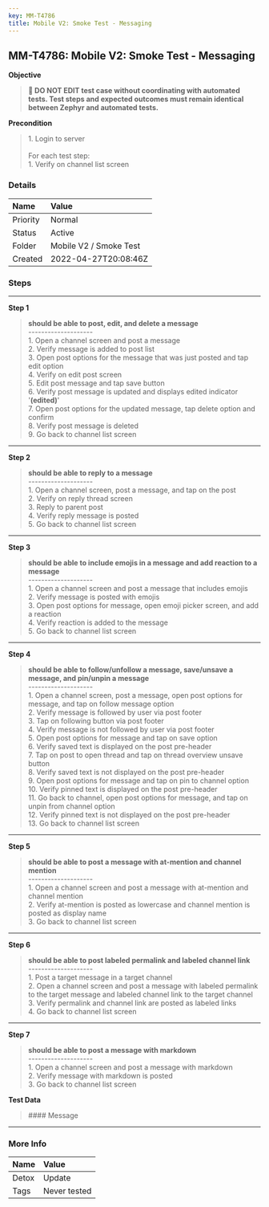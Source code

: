 ```yaml
---
key: MM-T4786
title: Mobile V2: Smoke Test - Messaging
---
```


## MM-T4786: Mobile V2: Smoke Test - Messaging

**Objective**

> <article><strong>🛑 DO NOT EDIT test case without coordinating with automated tests. Test steps and expected outcomes must remain identical between Zephyr and automated tests.</strong></article>

**Precondition**

> <article>1. Login to server<br /><br />For each test step:<br />1. Verify on channel list screen</article>

### Details

| Name     | Value                  |
| :------- | :--------------------- |
| Priority | Normal                 |
| Status   | Active                 |
| Folder   | Mobile V2 / Smoke Test |
| Created  | 2022-04-27T20:08:46Z   |

### Steps

<hr/>

**Step 1**

> <article><strong>should be able to post, edit, and delete a message</strong><br />--------------------<br />1. Open a channel screen and post a message<br />2. Verify message is added to post list<br />3. Open post options for the message that was just posted and tap edit option<br />4. Verify on edit post screen<br />5. Edit post message and tap save button<br />6. Verify post message is updated and displays edited indicator '<strong>(edited)</strong>'<br />7. Open post options for the updated message, tap delete option and confirm<br />8. Verify post message is deleted<br />9. Go back to channel list screen</article>

<hr/>

**Step 2**

> <article><strong>should be able to reply to a message</strong><br />--------------------<br />1. Open a channel screen, post a message, and tap on the post<br />2. Verify on reply thread screen<br />3. Reply to parent post<br />4. Verify reply message is posted<br />5. Go back to channel list screen</article>

<hr/>

**Step 3**

> <article><strong>should be able to include emojis in a message and add reaction to a message</strong><br />--------------------<br />1. Open a channel screen and post a message that includes emojis<br />2. Verify message is posted with emojis<br />3. Open post options for message, open emoji picker screen, and add a reaction<br />4. Verify reaction is added to the message<br />5. Go back to channel list screen</article>

<hr/>

**Step 4**

> <article><strong>should be able to follow/unfollow a message, save/unsave a message, and pin/unpin a message</strong><br />--------------------<br />1. Open a channel screen, post a message, open post options for message, and tap on follow message option<br />2. Verify message is followed by user via post footer<br />3. Tap on following button via post footer<br />4. Verify message is not followed by user via post footer<br />5. Open post options for message and tap on save option<br />6. Verify saved text is displayed on the post pre-header<br />7. Tap on post to open thread and tap on thread overview unsave button<br />8. Verify saved text is not displayed on the post pre-header<br />9. Open post options for message and tap on pin to channel option<br />10. Verify pinned text is displayed on the post pre-header<br />11. Go back to channel, open post options for message, and tap on unpin from channel option<br />12. Verify pinned text is not displayed on the post pre-header<br />13. Go back to channel list screen</article>

<hr/>

**Step 5**

> <article><strong>should be able to post a message with at-mention and channel mention</strong><br />--------------------<br />1. Open a channel screen and post a message with at-mention and channel mention<br />2. Verify at-mention is posted as lowercase and channel mention is posted as display name<br />3. Go back to channel list screen</article>

<hr/>

**Step 6**

> <article><strong>should be able to post labeled permalink and labeled channel link</strong><br />--------------------<br />1. Post a target message in a target channel<br />2. Open a channel screen and post a message with labeled permalink to the target message and labeled channel link to the target channel<br />3. Verify permalink and channel link are posted as labeled links<br />4. Go back to channel list screen</article>

<hr/>

**Step 7**

> <article><strong>should be able to post a message with markdown</strong><br />--------------------<br />1. Open a channel screen and post a message with markdown<br />2. Verify message with markdown is posted<br />3. Go back to channel list screen</article>

**Test Data**

> <article>#### Message</article>

<hr/>

### More Info

| Name  | Value        |
| :---- | :----------- |
| Detox | Update       |
| Tags  | Never tested |
